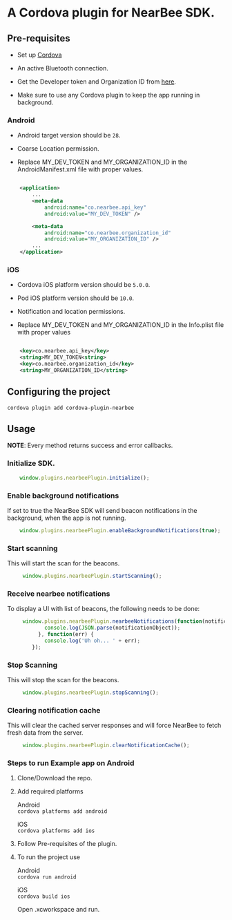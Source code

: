 # A Cordova plugin for NearBee SDK.

## Pre-requisites  

- Set up [Cordova](https://cordova.apache.org/docs/en/latest/guide/cli/index.html)  
  
- An active Bluetooth connection.    

- Get the Developer token and Organization ID from [here](https://dashboard.beaconstac.com/#/login).  

- Make sure to use any Cordova plugin to keep the app running in background.  
  
### Android  
  
- Android target version should be `28`.    
  
- Coarse Location permission.  

- Replace MY_DEV_TOKEN and MY_ORGANIZATION_ID in the AndroidManifest.xml file with proper values.  
       
```xml

    <application>
        ...
        <meta-data
            android:name="co.nearbee.api_key"
            android:value="MY_DEV_TOKEN" />

        <meta-data
            android:name="co.nearbee.organization_id"
            android:value="MY_ORGANIZATION_ID" />
        ...
    </application>

```       
### iOS  
  
- Cordova iOS platform version should be `5.0.0`.    
  
- Pod iOS platform version should be `10.0`.  

- Notification and location permissions.  

- Replace MY_DEV_TOKEN and MY_ORGANIZATION_ID in the Info.plist file with proper values    

```xml

    <key>co.nearbee.api_key</key>
    <string>MY_DEV_TOKEN<string>
    <key>co.nearbee.organization_id</key>
    <string>MY_ORGANIZATION_ID</string>

```   

## Configuring the project

    cordova plugin add cordova-plugin-nearbee

## Usage

 **NOTE**: Every method returns success and error callbacks.

### Initialize SDK.  

````javascript
    window.plugins.nearbeePlugin.initialize();
````

### Enable background notifications

 If set to true the NearBee SDK will send beacon notifications in the background, when the app is not running.  

````javascript
    window.plugins.nearbeePlugin.enableBackgroundNotifications(true);
````

### Start scanning

 This will start the scan for the beacons.    

````javascript
     window.plugins.nearbeePlugin.startScanning();
````

### Receive nearbee notifications

 To display a UI with list of beacons, the following needs to be done:  

````javascript
     window.plugins.nearbeePlugin.nearbeeNotifications(function(notificationObject) {
            console.log(JSON.parse(notificationObject));
          }, function(err) {
            console.log('Uh oh... ' + err);
        });
````

### Stop Scanning

 This will stop the scan for the beacons.  

````javascript
     window.plugins.nearbeePlugin.stopScanning();
````

### Clearing notification cache

This will clear the cached server responses and will force NearBee to fetch fresh data from the server.  

````javascript
     window.plugins.nearbeePlugin.clearNotificationCache();
````

### Steps to run Example app on Android

1. Clone/Download the repo.  

2.  Add required platforms  
  
    Android  
    `cordova platforms add android`
  
    iOS  
    `cordova platforms add ios`
  
3.  Follow Pre-requisites  of the plugin.  

4. To run the project use  
  
    Android   
    `cordova run android`  
  
    iOS  
    `cordova build ios`
  
    Open .xcworkspace and run.  


